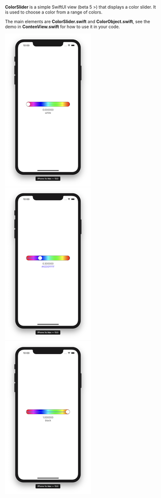 

**ColorSlider** is a simple SwiftUI view (beta 5 >) that displays a color slider.
It is used to choose a color from a range of colors.

The main elements are **ColorSlider.swift** and **ColorObject.swift**, see the demo in **ContenView.swift** for how to use it in your code.


![im1](image1.png) ![im2](image2.png) ![im3](image3.png)


 